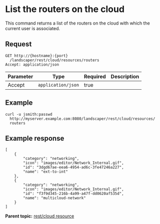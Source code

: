 # List the routers on the cloud

This command returns a list of the routers on the cloud with which the current user is associated.

## Request

```
GET http://{hostname}:{port}
  /landscaper/rest/cloud/resources/routers
Accept: application/json

```

|Parameter|Type|Required|Description|
|---------|----|--------|-----------|
|Accept|`application/json`|true| |

## Example

```
curl -u jsmith:passwd 
  http://myserver.example.com:8080/landscaper/rest/cloud/resources/
  routers
```

## Example response

```
[
    {
        "category": "networking",
        "icon": "images/editor/Network_Internal.gif",
        "id": "3dgd67ae-eea6-4954-ad6c-3fe47246a227",
        "name": "ext-to-int"
    },
    {
        "category": "networking",
        "icon": "images/editor/Network_Internal.gif",
        "id": "f3f9d345-216b-4a99-a47f-dd0620af535d",
        "name": "multicloud-network"
    }
]
```

**Parent topic:** [rest/cloud resource](../../com.edt.api.doc/topics/rest_cloud.md)

